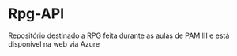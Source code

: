 # Rpg-API
Repositório destinado a RPG feita durante as aulas de PAM III e está disponível na web via Azure
